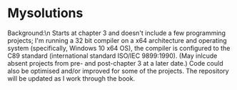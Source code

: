 # Mysolutions

Background:\n
Starts at chapter 3 and doesn't include a few programming projects; I'm running a 32 bit compiler on a x64 architecture and operating system (specifically, Windows 10 x64 OS), the compiler is configured to the C89 standard (international standard ISO/IEC 9899:1990). (May inlcude absent projects from pre- and post-chapter 3 at a later date.) Code could also be optimised and/or improved for some of the projects. The repository will be updated as I work through the book.
